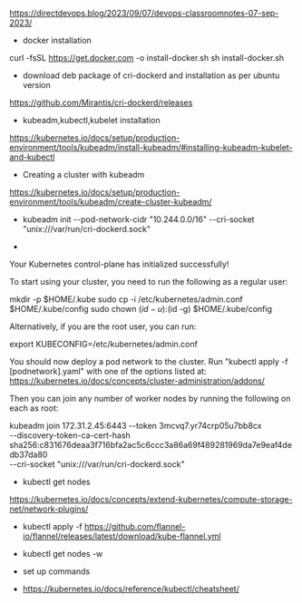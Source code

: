 
https://directdevops.blog/2023/09/07/devops-classroomnotes-07-sep-2023/


- docker installation 

curl -fsSL https://get.docker.com -o install-docker.sh
sh install-docker.sh

- download deb package of cri-dockerd and installation as per 
ubuntu version

https://github.com/Mirantis/cri-dockerd/releases


- kubeadm,kubectl,kubelet installation

https://kubernetes.io/docs/setup/production-environment/tools/kubeadm/install-kubeadm/#installing-kubeadm-kubelet-and-kubectl

- Creating a cluster with kubeadm

https://kubernetes.io/docs/setup/production-environment/tools/kubeadm/create-cluster-kubeadm/

- kubeadm init --pod-network-cidr "10.244.0.0/16" --cri-socket "unix:///var/run/cri-dockerd.sock"

- 

Your Kubernetes control-plane has initialized successfully!

To start using your cluster, you need to run the following as a regular user:

  mkdir -p $HOME/.kube
  sudo cp -i /etc/kubernetes/admin.conf $HOME/.kube/config
  sudo chown $(id -u):$(id -g) $HOME/.kube/config

Alternatively, if you are the root user, you can run:

  export KUBECONFIG=/etc/kubernetes/admin.conf

You should now deploy a pod network to the cluster.
Run "kubectl apply -f [podnetwork].yaml" with one of the options listed at:
  https://kubernetes.io/docs/concepts/cluster-administration/addons/

Then you can join any number of worker nodes by running the following on each as root:

kubeadm join 172.31.2.45:6443 --token 3mcvq7.yr74crp05u7bb8cx \
        --discovery-token-ca-cert-hash sha256:c831676deaa3f716bfa2ac5c6ccc3a86a69f489281969da7e9eaf4dedb37da80 \
        --cri-socket "unix:///var/run/cri-dockerd.sock"


-  kubectl get nodes 


https://kubernetes.io/docs/concepts/extend-kubernetes/compute-storage-net/network-plugins/

-  kubectl apply -f https://github.com/flannel-io/flannel/releases/latest/download/kube-flannel.yml

- kubectl get nodes -w

- set up commands
- https://kubernetes.io/docs/reference/kubectl/cheatsheet/